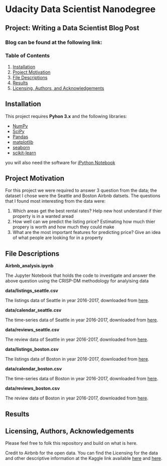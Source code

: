 
# Udacity Data Scientist Nanodegree 
## Project: Writing a Data Scientist Blog Post

### Blog can be found at the following link: 

### Table of Contents

1. [Installation](#installation)
2. [Project Motivation](#motivation)
3. [File Descriptions](#files)
4. [Results](#results)
5. [Licensing, Authors, and Acknowledgements](#licensing)

## Installation <a name="installation"></a>

This project requires **Pyhon 3.x** and the following libraries:
- [NumPy](http://www.numpy.org/)
- [SciPy](https://www.scipy.org/)
- [Pandas](http://pandas.pydata.org)
- [matplotlib](http://matplotlib.org/)
- [seaborn](https://seaborn.pydata.org/)
- [scikit-learn](http://scikit-learn.org/stable/)

you will also need the software for [iPython Notebook](http://ipython.org/notebook.html)

## Project Motivation<a name="motivation"></a>

For this project we were required to answer 3 question from the data; the dataset I chose were the Seattle and Boston Airbnb datsets. The questions that I found most interesting from the data were:
1. Which areas get the best rental rates? Help new host understand if thier property is in a wanted aread 
2. How well can we predict the listing price?  Estimating how much thier propery is worth and how much they could make
3. What are the most important features for predicting price? Give an idea of what people are looking for in a property


## File Descriptions <a name="files"></a>

**Airbnb_analysis.ipynb**

The Jupyter Notebook that holds the code to investigate and answer the above question using the CRISP-DM methodology for analyising data  

**data/listings_seattle.csv**

The listings data of Seattle in year 2016-2017, downloaded from [here](https://www.kaggle.com/airbnb/seattle/data).

**data/calendar_seattle.csv**

The time-series data of Seattle in year 2016-2017, downloaded from [here](https://www.kaggle.com/airbnb/seattle/data).

**data/reviews_seattle.csv**

The review data of Seattle in year 2016-2017, downloaded from [here](https://www.kaggle.com/airbnb/seattle/data).

**data/listings_boston.csv**

The listings data of Boston in year 2016-2017, downloaded from [here](https://www.kaggle.com/airbnb/boston).

**data/calendar_boston.csv**

The time-series data of Boston in year 2016-2017, downloaded from [here](https://www.kaggle.com/airbnb/boston).

**data/reviews_boston.csv**

The review data of Boston in year 2016-2017, downloaded from [here](https://www.kaggle.com/airbnb/boston).


## Results<a name="results"></a>



## Licensing, Authors, Acknowledgements<a name="licensing"></a>

Please feel free to folk this repository and build on what is here.

Credit to Airbnb for the open data.
You can find the Licensing for the data and other descriptive information at the Kaggle link available [here](https://www.kaggle.com/airbnb/seattle) and [here](https://www.kaggle.com/airbnb/boston).


